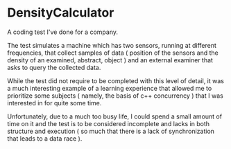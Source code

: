 # DensityCalculator

A coding test I've done for a company.

The test simulates a machine which has two sensors, running at different frequencies, that collect samples of data ( position of the sensors and the density of an examined, abstract, object ) and an external examiner that asks to query the collected data.

While the test did not require to be completed with this level of detail, it was a much interesting example of a learning experience that allowed me to prioritize some subjects ( namely, the basis of c++ concurrency ) that I was interested in for quite some time.

Unfortunately, due to a much too busy life, I could spend a small amount of time on it and the test is to be considered incomplete and lacks in both structure and execution ( so much that there is a lack of synchronization that leads to a data race ).
